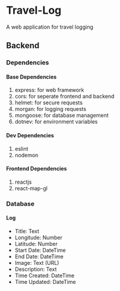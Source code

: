 # Travel-Log

A web application for travel logging

## Backend

### Dependencies

#### Base Dependencies
1. express: for web framework
1. cors: for seperate frontend and backend
1. helmet: for secure requests
1. morgan: for logging requests
1. mongoose: for database management
1. dotnev: for environment variables

#### Dev Dependencies
1. eslint
1. nodemon

#### Frontend Dependencies
1. reactjs
1. react-map-gl

### Database

#### Log
  * Title: Text
  * Longitude: Number
  * Latitude: Number
  * Start Date: DateTime
  * End Date: DateTime
  * Image: Text (URL)
  * Description: Text
  * Time Created: DateTime
  * Time Updated: DateTime
  
